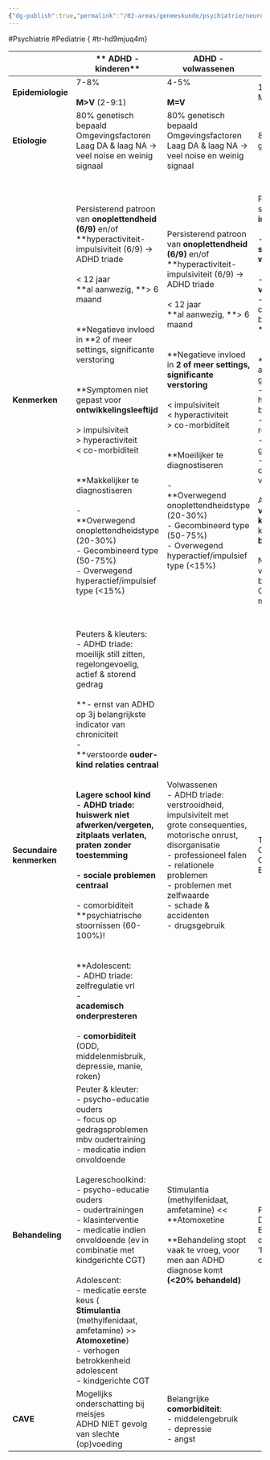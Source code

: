 ```yaml
---
{"dg-publish":true,"permalink":"/02-areas/geneeskunde/psychiatrie/neurobiological-disorders-in-development/","noteIcon":"","created":"2024-11-24T10:55:05.170+01:00","updated":"2024-12-31T16:51:47.321+01:00"}
---
```


#Psychiatrie #Pediatrie
{ #tr-hd9mjuq4m}


|                          | **  ADHD - kinderen**                                                                                                                                                                                                                                                                                                                                                                                                                                                                                                                                                                                                                                                                               | **ADHD - volwassenen**                                                                                                                                                                                                                                                                                                                                                                                                                                                                                                               | **ASS - kinderen**                                                                                                                                                                                                                                                                                                                                                                                                                                                                                                                                                                                                                                                                                                                                                            | **ASS - volwassenen**                                                                                                                                                                                                                                                                                                                                                                                                                                                                                                                                                                                                                                                                                                                                                                                                                               |
| ------------------------ | --------------------------------------------------------------------------------------------------------------------------------------------------------------------------------------------------------------------------------------------------------------------------------------------------------------------------------------------------------------------------------------------------------------------------------------------------------------------------------------------------------------------------------------------------------------------------------------------------------------------------------------------------------------------------------------------------- | ------------------------------------------------------------------------------------------------------------------------------------------------------------------------------------------------------------------------------------------------------------------------------------------------------------------------------------------------------------------------------------------------------------------------------------------------------------------------------------------------------------------------------------ | ----------------------------------------------------------------------------------------------------------------------------------------------------------------------------------------------------------------------------------------------------------------------------------------------------------------------------------------------------------------------------------------------------------------------------------------------------------------------------------------------------------------------------------------------------------------------------------------------------------------------------------------------------------------------------------------------------------------------------------------------------------------------------- | --------------------------------------------------------------------------------------------------------------------------------------------------------------------------------------------------------------------------------------------------------------------------------------------------------------------------------------------------------------------------------------------------------------------------------------------------------------------------------------------------------------------------------------------------------------------------------------------------------------------------------------------------------------------------------------------------------------------------------------------------------------------------------------------------------------------------------------------------- |
| **Epidemiologie**        | 7-8%  <br>  <br>**M>V** (2-9:1)                                                                                                                                                                                                                                                                                                                                                                                                                                                                                                                                                                                                                                                                     | 4-5%  <br>  <br>**M=V**                                                                                                                                                                                                                                                                                                                                                                                                                                                                                                              | 1/150  <br>M>V (3-4/1)                                                                                                                                                                                                                                                                                                                                                                                                                                                                                                                                                                                                                                                                                                                                                        | 1/150  <br>M>V (3-4/1)                                                                                                                                                                                                                                                                                                                                                                                                                                                                                                                                                                                                                                                                                                                                                                                                                              |
| **Etiologie**            | 80% genetisch bepaald  <br>Omgevingsfactoren  <br>Laag DA & laag NA → veel noise en weinig signaal                                                                                                                                                                                                                                                                                                                                                                                                                                                                                                                                                                                                  | 80% genetisch bepaald  <br>Omgevingsfactoren  <br>Laag DA & laag NA → veel noise en weinig signaal                                                                                                                                                                                                                                                                                                                                                                                                                                   | 80% erfelijk multi-genetisch                                                                                                                                                                                                                                                                                                                                                                                                                                                                                                                                                                                                                                                                                                                                                  | 80% erfelijk multi-genetisch                                                                                                                                                                                                                                                                                                                                                                                                                                                                                                                                                                                                                                                                                                                                                                                                                        |
| **Kenmerken**            | Persisterend patroon van **onoplettendheid (6/9)** en/of **hyperactiviteit-impulsiviteit (6/9) → ADHD triade  <br>  <br>< 12 jaar  <br>**al aanwezig, **> 6 maand  <br>  <br>  <br>**Negatieve invloed in **2 of meer settings, significante verstoring  <br>  <br>  <br>**Symptomen niet gepast voor **ontwikkelingsleeftijd**  <br>  <br>> impulsiviteit  <br>> hyperactiviteit  <br>< co-morbiditeit  <br>  <br>  <br>**Makkelijker te diagnostiseren  <br>  <br>-  <br>**Overwegend onoplettendheidstype (20-30%)  <br>- Gecombineerd type (50-75%)  <br>- Overwegend hyperactief/impulsief type (<15%)                                                                                         | Persisterend patroon van **onoplettendheid (6/9)** en/of **hyperactiviteit-impulsiviteit (6/9) → ADHD triade  <br>  <br>< 12 jaar  <br>**al aanwezig, **> 6 maand  <br>  <br>  <br>**Negatieve invloed in **2 of meer settings, significante verstoring**  <br>  <br>< impulsiviteit  <br>< hyperactiviteit  <br>> co-morbiditeit  <br>  <br>  <br>**Moeilijker te diagnostiseren  <br>  <br>-  <br>**Overwegend onoplettendheidstype (20-30%)  <br>- Gecombineerd type (50-75%)  <br>- Overwegend hyperactief/impulsief type (<15%) | Persisterende tekorten in sociale **communicatie &** **interactie  <br>  <br>**- beperkingen in **sociaal-emotionele wederkerigheid  <br>  <br>**- beperkingen in **non-verbale communicatie**  <br>- beperkingen in ontwikkelen, handhave & begrijpen van  <br>**relaties  <br>  <br>  <br>**Beperkte interesses, activiteiten & herhalende gedragspatronen  <br>- stereotiepe zich herhalende motorische bewegingen  <br>- sterk vasthouden aan routines  <br>- zeer beperkte, gefixeerde interesses  <br>- onder-/overgevoeligheid voor zintuiglijke prikkels  <br>  <br>Al aanwezig  <br>**vanaf vroegste kinderleeftijd** met klinisch significante **beperkingen**  <br>  <br>Niet verklaard door een verstandelijke beperkingen  <br>Ontwikkelingsanamnese makkelijker | Persisterende tekorten in sociale **communicatie &** **interactie  <br>  <br>**- beperkingen in **sociaal-emotionele wederkerigheid  <br>  <br>**- beperkingen in **non-verbale communicatie**  <br>- beperkingen in ontwikkelen, handhave & begrijpen van  <br>**relaties  <br>  <br>Beperkte  <br>**interesses, activiteiten & herhalende gedragspatronen  <br>- stereotiepe zich herhalende motorische  <br>**bewegingen**  <br>- sterk vasthouden aan  <br>**routines**  <br>- zeer beperkte, gefixeerde interesses  <br>- onder-/overgevoeligheid voor  <br>**zintuiglijke prikkels**  <br>  <br>Al aanwezig  <br>**vanaf vroegste kinderleeftijd** met klinisch significante **beperkingen**  <br>  <br>Niet verklaard door een verstandelijke beperkingen  <br>  <br>Vaak moeilijke diagnose wegens  <br>**moeilijke ontwikkelingsanamnese** |
| **Secundaire kenmerken** | Peuters & kleuters:  <br>- ADHD triade: moeilijk still zitten, regelongevoelig, actief & storend gedrag  <br>  <br>**- ernst van ADHD op 3j belangrijkste indicator van chroniciteit  <br>-  <br>**verstoorde **ouder-kind relaties centraal  <br>  <br>  <br>**Lagere school kind  <br>- ADHD triade: huiswerk niet afwerken/vergeten, zitplaats verlaten, praten zonder toestemming  <br>  <br>**- sociale problemen centraal  <br>  <br>**- comorbiditeit **psychiatrische stoornissen (60-100%)!  <br>  <br>  <br>**Adolescent:  <br>- ADHD triade: zelfregulatie vrl  <br>-  <br>**academisch onderpresteren  <br>  <br>**- **comorbiditeit** (ODD, middelenmisbruik, depressie, manie, roken) | Volwassenen  <br>- ADHD triade: verstrooidheid, impulsiviteit met grote consequenties, motorische onrust, disorganisatie  <br>- professioneel falen  <br>- relationele problemen  <br>- problemen met zelfwaarde  <br>- schade & accidenten  <br>- drugsgebruik                                                                                                                                                                                                                                                                      | Theory of mind  <br>Centrale coherentie  <br>Contextblindheid  <br>Executieve functies                                                                                                                                                                                                                                                                                                                                                                                                                                                                                                                                                                                                                                                                                        | Theory of mind  <br>Centrale coherentie  <br>Contextblindheid  <br>Executieve functies                                                                                                                                                                                                                                                                                                                                                                                                                                                                                                                                                                                                                                                                                                                                                              |
| **Behandeling**          | Peuter & kleuter:  <br>- psycho-educatie ouders  <br>- focus op gedragsproblemen mbv oudertraining  <br>- medicatie indien onvoldoende  <br>  <br>Lagereschoolkind:  <br>- psycho-educatie ouders  <br>- oudertrainingen  <br>- klasinterventie  <br>- medicatie indien onvoldoende (ev in combinatie met kindgerichte CGT)  <br>  <br>Adolescent:  <br>- medicatie eerste keus (  <br>**Stimulantia** (methylfenidaat, amfetamine) >> **Atomoxetine**)  <br>- verhogen betrokkenheid adolescent  <br>- kindgerichte CGT                                                                                                                                                                            | Stimulantia (methylfenidaat, amfetamine) << **Atomoxetine  <br>  <br>**Behandeling stopt vaak te vroeg, voor men aan ADHD diagnose komt **(<20% behandeld)**                                                                                                                                                                                                                                                                                                                                                                         | Psycho-educatie  <br>Diagnostiek  <br>Behandeling comorbiditeiten  <br>’Behaviour that challenges’                                                                                                                                                                                                                                                                                                                                                                                                                                                                                                                                                                                                                                                                            | Psycho-educatie  <br>Diagnostiek  <br>Behandeling comorbiditeiten  <br>’Behaviour that challenges’’                                                                                                                                                                                                                                                                                                                                                                                                                                                                                                                                                                                                                                                                                                                                                 |
| **CAVE**                 | Mogelijks onderschatting bij meisjes  <br>ADHD NIET gevolg van slechte (op)voeding                                                                                                                                                                                                                                                                                                                                                                                                                                                                                                                                                                                                                  | Belangrijke **comorbiditeit**:  <br>- middelengebruik  <br>- depressie  <br>- angst                                                                                                                                                                                                                                                                                                                                                                                                                                                  |                                                                                                                                                                                                                                                                                                                                                                                                                                                                                                                                                                                                                                                                                                                                                                               |                                                                                                                                                                                                                                                                                                                                                                                                                                                                                                                                                                                                                                                                                                                                                                                                                                                     |
